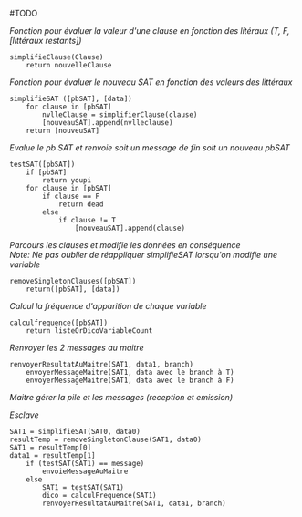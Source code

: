 #TODO

*Fonction pour évaluer la valeur d'une clause en fonction des litéraux (T, F, [littéraux restants])*  
```
simplifieClause(Clause)  
	return nouvelleClause 
```

*Fonction pour évaluer le nouveau SAT en fonction des valeurs des littéraux*  
```
simplifieSAT ([pbSAT], [data])  
	for clause in [pbSAT]  
		nvlleClause = simplifierClause(clause)  
		[nouveauSAT].append(nvlleclause)  
	return [nouveuSAT]  
```

*Evalue le pb SAT et renvoie soit un message de fin soit un nouveau pbSAT*  
```
testSAT([pbSAT])  
	if [pbSAT]  
		return youpi  
	for clause in [pbSAT]  
		if clause == F  
			return dead  
		else  
			if clause != T  
				[nouveauSAT].append(clause)  
```

*Parcours les clauses et modifie les données en conséquence  
Note: Ne pas oublier de réappliquer simplifieSAT lorsqu'on modifie une variable*  
```
removeSingletonClauses([pbSAT])  
	return([pbSAT], [data])  
```

*Calcul la fréquence d'apparition de chaque variable*  
```
calculfrequence([pbSAT])  
	return listeOrDicoVariableCount  
```

*Renvoyer les 2 messages au maitre*  
```
renvoyerResultatAuMaitre(SAT1, data1, branch)  
	envoyerMessageMaitre(SAT1, data avec le branch à T)  
	envoyerMessageMaitre(SAT1, data avec le branch à F)  
```

*Maitre gérer la pile et les messages (reception et emission)*  
  
*Esclave*  
```
SAT1 = simplifieSAT(SAT0, data0)  
resultTemp = removeSingletonClause(SAT1, data0)  
SAT1 = resultTemp[0]  
data1 = resultTemp[1]  
	if (testSAT(SAT1) == message)  
		envoieMessageAuMaitre  
	else   
		SAT1 = testSAT(SAT1)  
		dico = calculFrequence(SAT1)  
		renvoyerResultatAuMaitre(SAT1, data1, branch)  
```